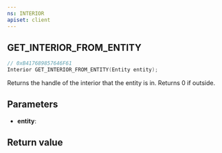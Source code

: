 ```yaml
---
ns: INTERIOR
apiset: client
---
```

## GET_INTERIOR_FROM_ENTITY

```c
// 0xB417689857646F61
Interior GET_INTERIOR_FROM_ENTITY(Entity entity);
```

Returns the handle of the interior that the entity is in. Returns 0 if outside.

## Parameters
* **entity**:

## Return value

